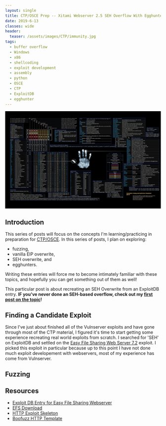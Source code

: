 ```yaml
---
layout: single
title: CTP/OSCE Prep -- Xitami Webserver 2.5 SEH Overflow With Egghunter 
date: 2019-6-13
classes: wide
header:
  teaser: /assets/images/CTP/immunity.jpg
tags:
  - buffer overflow
  - Windows
  - x86
  - shellcoding
  - exploit development
  - assembly
  - python
  - OSCE
  - CTP
  - ExploitDB
  - egghunter
--- 
```

![](/assets/images/CTP/1920x1080_Wallpaper.jpg)

## Introduction

This series of posts will focus on the concepts I'm learning/practicing in preparation for [CTP/OSCE](https://www.offensive-security.com/information-security-training/cracking-the-perimeter/). In this series of posts, I plan on exploring:
+ fuzzing,
+ vanilla EIP overwrite,
+ SEH overwrite, and
+ egghunters.

Writing these entries will force me to become intimately familiar with these topics, and hopefully you can get something out of them as well! 

This particular post is about recreating an SEH Overwrite from an ExploitDB entry. **IF you've never done an SEH-based overflow, check out my [first post on the topic](https://h0mbre.github.io/SEH_Based_Exploit/#)!**

## Finding a Candidate Exploit

Since I've just about finished all of the Vulnserver exploits and have gone through most of the CTP material, I figured it's time to start getting some experience recreating real world exploits from scratch. I searched for 'SEH' on ExploitDB and settled on the [Easy File Sharing Web Server 7.2](https://www.exploit-db.com/exploits/39008) exploit. I picked this exploit in particular because up to this point I have not done much exploit developement with webservers, most of my experience has come from Vulnserver.  

## Fuzzing



## Resources

+ [Exploit DB Entry for Easy File Sharing Webserver](https://www.exploit-db.com/exploits/39008)
+ [EFS Download](http://www.sharing-file.com/)
+ [HTTP Exploit Skeleton](https://github.com/HanseSecure/ExploitDev/blob/master/poc/http.py)
+ [Boofuzz HTTP Template](https://stackoverflow.com/questions/45355344/http-fuzzing-with-boofuzz)
